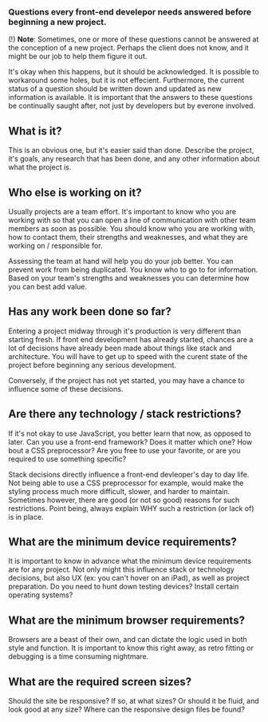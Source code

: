 ### Questions every front-end develepor needs answered before beginning a new project.

(!) **Note**: Sometimes, one or more of these questions cannot be answered at the conception of a new project. Perhaps the client does not know, and it might be our job to help them figure it out.

It's okay when this happens, but it should be acknowledged. It is possible to workaround some holes, but it is not effecient. Furthermore, the current status of a question should be written down and updated as new information is available. It is important that the answers to these questions be continually saught after, not just by developers but by everone involved.

## What is it?
This is an obvious one, but it's easier said than done. Describe the project, it's goals, any research that has been done, and any other information about what the project is.

## Who else is working on it?
Usually projects are a team effort. It's important to know who you are working with so that you can open a line of communication with other team members as soon as possible. You should know who you are working with, how to contact them, their strengths and weaknesses, and what they are working on / responsible for.

Assessing the team at hand will help you do your job better. You can prevent work from being duplicated. You know who to go to for information. Based on your team's strengths and weaknesses you can determine how you can best add value.

## Has any work been done so far?
Entering a project midway through it's production is very different than starting fresh. If front end development has already started, chances are a lot of decisions have already been made about things like stack and architecture. You will have to get up to speed with the curent state of the project before beginning any serious development.

Conversely, if the project has not yet started, you may have a chance to influence some of these decisions.

## Are there any technology / stack restrictions?
If it's not okay to use JavaScript, you better learn that now, as opposed to later. Can you use a front-end framework? Does it matter which one? How bout a CSS preprocessor? Are you free to use your favorite, or are you required to use something specific?

Stack decisions directly influence a front-end devleoper's day to day life. Not being able to use a CSS preprocessor for example, would make the styling process much more difficult, slower, and harder to maintain. Sometimes however, there are good (or not so good) reasons for such restrictions. Point being, always explain WHY such a restriction (or lack of) is in place.

## What are the minimum device requirements?
It is important to know in advance what the minimum device requirements are for any project. Not only might this influence stack or technology decisions, but also UX (ex: you can't hover on an iPad), as well as project preparation. Do you need to hunt down testing devices? Install certain operating systems?

## What are the minimum browser requirements?
Browsers are a beast of their own, and can dictate the logic used in both style and function. It is important to know this right away, as retro fitting or debugging is a time consuming nightmare.

## What are the required screen sizes?
Should the site be responsive? If so, at what sizes? Or should it be fluid, and look good at any size? Where can the responsive design files be found?